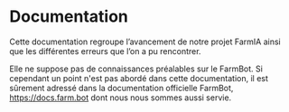 # Documentation

Cette documentation regroupe l’avancement de notre projet FarmIA ainsi que les différentes erreurs que l’on a pu rencontrer.

Elle ne suppose pas de connaissances préalables sur le FarmBot. Si cependant un point n'est pas abordé dans cette documentation, il est sûrement adressé dans la documentation officielle FarmBot, https://docs.farm.bot dont nous nous sommes aussi servie.

